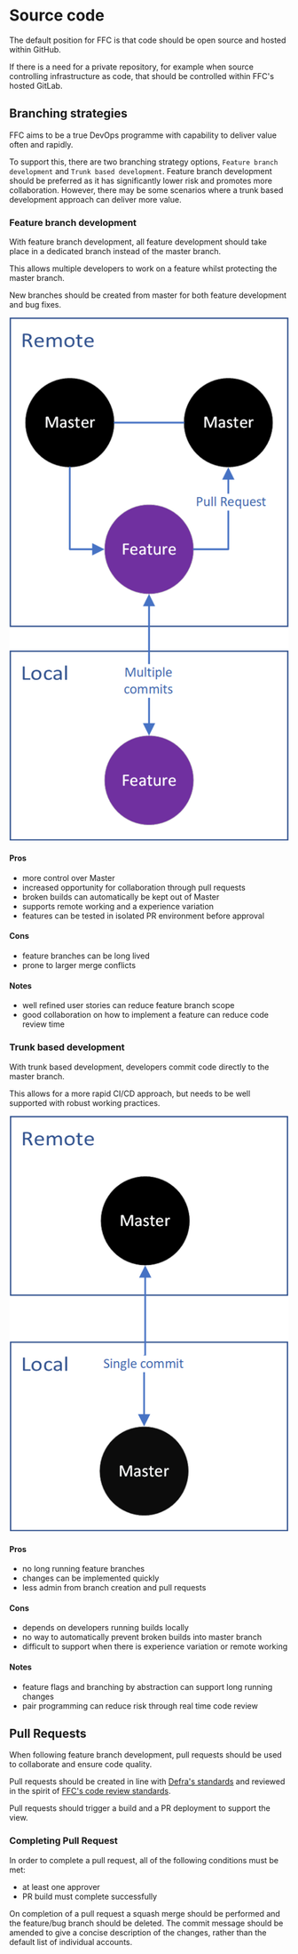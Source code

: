 # Source code
The default position for FFC is that code should be open source and hosted within GitHub.  

If there is a need for a private repository, for example when source controlling infrastructure as code, that should be controlled within FFC's hosted GitLab.  

## Branching strategies
FFC aims to be a true DevOps programme with capability to deliver value often and rapidly.

To support this, there are two branching strategy options, `Feature branch development` and `Trunk based development`.  Feature branch development should be preferred as it has significantly lower risk and promotes more collaboration.  However, there may be some scenarios where a trunk based development approach can deliver more value.

### Feature branch development
With feature branch development, all feature development should take place in a dedicated branch instead of the master branch. 

This allows multiple developers to work on a feature whilst protecting the master branch. 

New branches should be created from master for both feature development and bug fixes.

![Feature branch development](/docs/images/feature-branch-development.png)

#### Pros
- more control over Master​
- increased opportunity for collaboration through pull requests​
- broken builds can automatically be kept out of Master​
- supports remote working and a experience variation​
- features can be tested in isolated PR environment before approval​

#### Cons
- feature branches can be long lived
- prone to larger merge conflicts

#### Notes
- well refined user stories can reduce feature branch scope
- good collaboration on how to implement a feature can reduce code review time

### Trunk based development
With trunk based development, developers commit code directly to the master branch.

This allows for a more rapid CI/CD approach, but needs to be well supported with robust working practices.  

![Trunk based development](/docs/images/trunk-based-development.png)

#### Pros
- no long running feature branches
- changes can be implemented quickly
- less admin from branch creation and pull requests

#### Cons
- depends on developers running builds locally
- no way to automatically prevent broken builds into master branch
- difficult to support when there is experience variation or remote working

#### Notes
- feature flags and branching by abstraction can support long running changes
- pair programming can reduce risk through real time code review

## Pull Requests
When following feature branch development, pull requests should be used to collaborate and ensure code quality.

Pull requests should be created in line with [Defra's standards](https://github.com/DEFRA/software-development-standards/blob/master/processes/pull_requests.md) and reviewed in the spirit of [FFC's code review standards](/docs/code-review.md).

Pull requests should trigger a build and a PR deployment to support the view.

### Completing Pull Request
In order to complete a pull request, all of the following conditions must be met:
- at least one approver
- PR build must complete successfully

On completion of a pull request a squash merge should be performed and the feature/bug branch should be deleted.  The commit message should be amended to give a concise description of the changes, rather than the default list of individual accounts.
